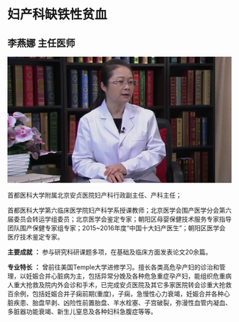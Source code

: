 # 妇产科缺铁性贫血

## 李燕娜 主任医师

![1678365449073](image/c01_24/1678365449073.png)

首都医科大学附属北京安贞医院妇产科行政副主任、产科主任；

首都医科大学第六临床医学院妇产科学系授课教师；北京医学会围产医学分会第六届委员会转运学组委员；北京医学会鉴定专家；朝阳区母婴保健技术服务专家指导团队围产保健专家组专家；2015~2016年度“中国十大妇产医生”；朝阳区医学会医疗技术鉴定专家。


**主要成就**  **：** 参与研究科研课题多项，在基础及临床方面发表论文20余篇。


**专业特长**  **：** 曾前往美国Temple大学进修学习。擅长各类高危孕产妇的诊治和管理，以妊娠合并心脏病为主，包括异常分娩及各种危急重症孕产妇，能组织危重病人重大抢救及院内外会诊和手术，已完成安贞医院及其它多家医院转会诊重大抢救百余例，包括妊娠合并子痫前期(重度)，子痫，急慢性心力衰竭，妊娠合并各种心脏疾患、胎盘早剥、凶险性前置胎盘、羊水栓塞、子宫破裂，弥漫性血管内凝血、多脏器功能衰竭、新生儿窒息及各种妇科急腹症等等。
